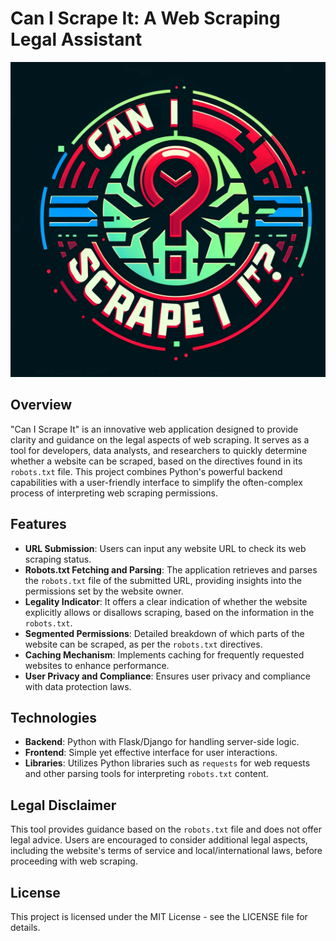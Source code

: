 # Can I Scrape It: A Web Scraping Legal Assistant

![Logo](https://github.com/DomenKovacic/Can-I-Scrape-It-/blob/main/Logo.png?raw=true)

## Overview
"Can I Scrape It" is an innovative web application designed to provide clarity and guidance on the legal aspects of web scraping. It serves as a tool for developers, data analysts, and researchers to quickly determine whether a website can be scraped, based on the directives found in its `robots.txt` file. This project combines Python's powerful backend capabilities with a user-friendly interface to simplify the often-complex process of interpreting web scraping permissions.

## Features
- **URL Submission**: Users can input any website URL to check its web scraping status.
- **Robots.txt Fetching and Parsing**: The application retrieves and parses the `robots.txt` file of the submitted URL, providing insights into the permissions set by the website owner.
- **Legality Indicator**: It offers a clear indication of whether the website explicitly allows or disallows scraping, based on the information in the `robots.txt`.
- **Segmented Permissions**: Detailed breakdown of which parts of the website can be scraped, as per the `robots.txt` directives.
- **Caching Mechanism**: Implements caching for frequently requested websites to enhance performance.
- **User Privacy and Compliance**: Ensures user privacy and compliance with data protection laws.

## Technologies
- **Backend**: Python with Flask/Django for handling server-side logic.
- **Frontend**: Simple yet effective interface for user interactions.
- **Libraries**: Utilizes Python libraries such as `requests` for web requests and other parsing tools for interpreting `robots.txt` content.

## Legal Disclaimer
This tool provides guidance based on the `robots.txt` file and does not offer legal advice. Users are encouraged to consider additional legal aspects, including the website's terms of service and local/international laws, before proceeding with web scraping.

## License
This project is licensed under the MIT License - see the LICENSE file for details.


